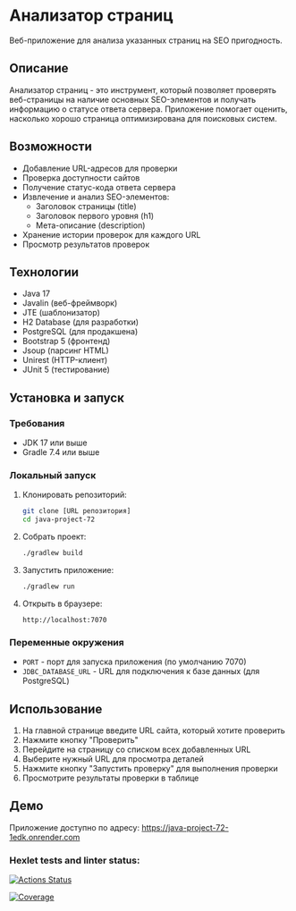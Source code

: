 # Анализатор страниц

Веб-приложение для анализа указанных страниц на SEO пригодность.

## Описание

Анализатор страниц - это инструмент, который позволяет проверять веб-страницы на наличие основных SEO-элементов и получать информацию о статусе ответа сервера. Приложение помогает оценить, насколько хорошо страница оптимизирована для поисковых систем.

## Возможности

- Добавление URL-адресов для проверки
- Проверка доступности сайтов
- Получение статус-кода ответа сервера
- Извлечение и анализ SEO-элементов:
  - Заголовок страницы (title)
  - Заголовок первого уровня (h1)
  - Мета-описание (description)
- Хранение истории проверок для каждого URL
- Просмотр результатов проверок

## Технологии

- Java 17
- Javalin (веб-фреймворк)
- JTE (шаблонизатор)
- H2 Database (для разработки)
- PostgreSQL (для продакшена)
- Bootstrap 5 (фронтенд)
- Jsoup (парсинг HTML)
- Unirest (HTTP-клиент)
- JUnit 5 (тестирование)

## Установка и запуск

### Требования

- JDK 17 или выше
- Gradle 7.4 или выше

### Локальный запуск

1. Клонировать репозиторий:
   ```bash
   git clone [URL репозитория]
   cd java-project-72
   ```

2. Собрать проект:
   ```bash
   ./gradlew build
   ```

3. Запустить приложение:
   ```bash
   ./gradlew run
   ```

4. Открыть в браузере:
   ```
   http://localhost:7070
   ```

### Переменные окружения

- `PORT` - порт для запуска приложения (по умолчанию 7070)
- `JDBC_DATABASE_URL` - URL для подключения к базе данных (для PostgreSQL)

## Использование

1. На главной странице введите URL сайта, который хотите проверить
2. Нажмите кнопку "Проверить"
3. Перейдите на страницу со списком всех добавленных URL
4. Выберите нужный URL для просмотра деталей
5. Нажмите кнопку "Запустить проверку" для выполнения проверки
6. Просмотрите результаты проверки в таблице

## Демо

Приложение доступно по адресу: https://java-project-72-1edk.onrender.com

### Hexlet tests and linter status:
[![Actions Status](https://github.com/anastasiialukash/java-project-72/actions/workflows/hexlet-check.yml/badge.svg)](https://github.com/anastasiialukash/java-project-72/actions)

[![Coverage](https://sonarcloud.io/api/project_badges/measure?project=anastasiialukash_java-project-72&metric=coverage)](https://sonarcloud.io/summary/new_code?id=anastasiialukash_java-project-72)
